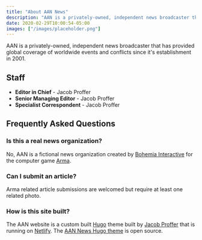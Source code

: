 ```yaml
---
title: "About AAN News"
description: "AAN is a privately-owned, independent news broadcaster that provides global coverage of worldwide events and conflicts."
date: 2020-02-29T10:00:54-05:00
images: ["/images/placeholder.png"]
---
```


AAN is a privately-owned, independent news broadcaster that has provided global coverage of worldwide events and conflicts since it's establishment in 2001.

## Staff

- **Editor in Chief** - Jacob Proffer
- **Senior Managing Editor** - Jacob Proffer
- **Specialist Correspondent** - Jacob Proffer

## Frequently Asked Questions

### Is this a real news organization?

No, AAN is a fictional news organization created by [Bohemia Interactive](https://www.bohemia.net/) for the computer game [Arma](https://arma3.com/).

### Can I submit an article?

Arma related article submissions are welcomed but require at least one related photo.

### How is this site built?

The AAN website is a custom built [Hugo](https://gohugo.io/) theme built by [Jacob Proffer](https://proffer.dev/) that is running on [Netlify](https://www.netlify.com/). The [AAN News Hugo theme](https://github.com/jacobproffer/aan-world-news) is open source.
